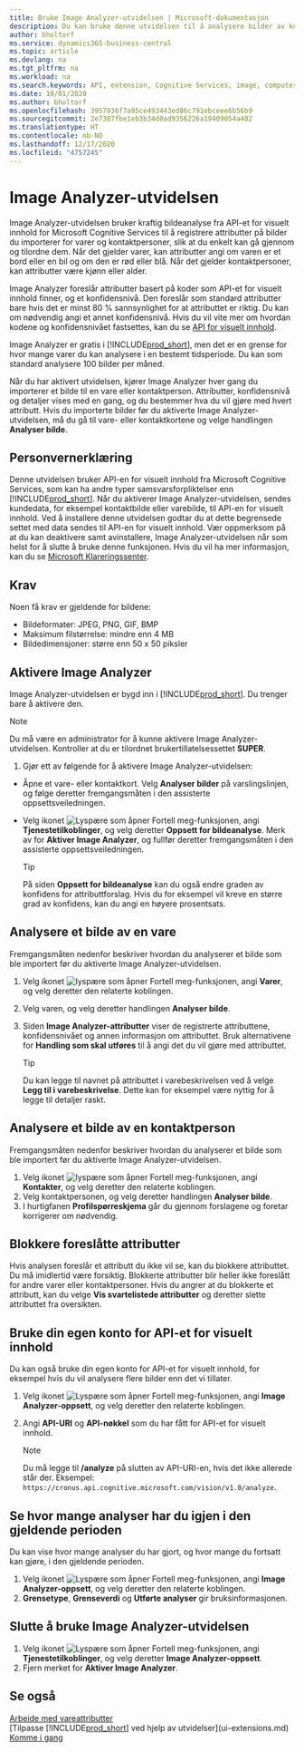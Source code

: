 ```yaml
---
title: Bruke Image Analyzer-utvidelsen | Microsoft-dokumentasjon
description: Du kan bruke denne utvidelsen til å analysere bilder av kontaktpersoner og varer for å finne attributter, slik at du kan raskt tilordne dem i Business Central.
author: bholtorf
ms.service: dynamics365-business-central
ms.topic: article
ms.devlang: na
ms.tgt_pltfrm: na
ms.workload: na
ms.search.keywords: API, extension, Cognitive Services, image, computer vision, attribute, tag, recognition
ms.date: 10/01/2020
ms.author: bholtorf
ms.openlocfilehash: 3957936f7a95ce493443ed86c791ebceee6b56b9
ms.sourcegitcommit: 2e7307fbe1eb3b34d0ad9356226a19409054a402
ms.translationtype: HT
ms.contentlocale: nb-NO
ms.lasthandoff: 12/17/2020
ms.locfileid: "4757245"
---
```

# <a name="the-image-analyzer-extension"></a>Image Analyzer-utvidelsen

Image Analyzer-utvidelsen bruker kraftig bildeanalyse fra API-et for visuelt innhold for Microsoft Cognitive Services til å registrere attributter på bilder du importerer for varer og kontaktpersoner, slik at du enkelt kan gå gjennom og tilordne dem. Når det gjelder varer, kan attributter angi om varen er et bord eller en bil og om den er rød eller blå. Når det gjelder kontaktpersoner, kan attributter være kjønn eller alder.

Image Analyzer foreslår attributter basert på koder som API-et for visuelt innhold finner, og et konfidensnivå. Den foreslår som standard attributter bare hvis det er minst 80 % sannsynlighet for at attributtet er riktig. Du kan om nødvendig angi et annet konfidensnivå. Hvis du vil vite mer om hvordan kodene og konfidensnivået fastsettes, kan du se [API for visuelt innhold](https://go.microsoft.com/fwlink/?linkid=851476).  

Image Analyzer er gratis i [!INCLUDE[prod_short](includes/prod_short.md)], men det er en grense for hvor mange varer du kan analysere i en bestemt tidsperiode. Du kan som standard analysere 100 bilder per måned.

Når du har aktivert utvidelsen, kjører Image Analyzer hver gang du importerer et bilde til en vare eller kontaktperson. Attributter, konfidensnivå og detaljer vises med en gang, og du bestemmer hva du vil gjøre med hvert attributt. Hvis du importerte bilder før du aktiverte Image Analyzer-utvidelsen, må du gå til vare- eller kontaktkortene og velge handlingen **Analyser bilde**.  

## <a name="privacy-notice"></a>Personvernerklæring

Denne utvidelsen bruker API-en for visuelt innhold fra Microsoft Cognitive Services, som kan ha andre typer samsvarsforpliktelser enn [!INCLUDE[prod_short](includes/prod_short.md)]. Når du aktiverer Image Analyzer-utvidelsen, sendes kundedata, for eksempel kontaktbilde eller varebilde, til API-en for visuelt innhold. Ved å installere denne utvidelsen godtar du at dette begrensede settet med data sendes til API-en for visuelt innhold. Vær oppmerksom på at du kan deaktivere samt avinstallere, Image Analyzer-utvidelsen når som helst for å slutte å bruke denne funksjonen. Hvis du vil ha mer informasjon, kan du se [Microsoft Klareringssenter](https://go.microsoft.com/fwlink/?linkid=851463).

## <a name="requirements"></a>Krav

Noen få krav er gjeldende for bildene:

* Bildeformater: JPEG, PNG, GIF, BMP  
* Maksimum filstørrelse: mindre enn 4 MB  
* Bildedimensjoner: større enn 50 x 50 piksler  

## <a name="to-enable-image-analyzer"></a>Aktivere Image Analyzer

Image Analyzer-utvidelsen er bygd inn i [!INCLUDE[prod_short](includes/prod_short.md)]. Du trenger bare å aktivere den.

> [!NOTE]  
> Du må være en administrator for å kunne aktivere Image Analyzer-utvidelsen. Kontroller at du er tilordnet brukertillatelsessettet **SUPER**.

1. Gjør ett av følgende for å aktivere Image Analyzer-utvidelsen:

* Åpne et vare- eller kontaktkort. Velg **Analyser bilder** på varslingslinjen, og følge deretter fremgangsmåten i den assisterte oppsettsveiledningen.  
* Velg ikonet ![Lyspære som åpner Fortell meg-funksjonen](media/ui-search/search_small.png "Fortell hva du vil gjøre"), angi **Tjenestetilkoblinger**, og velg deretter **Oppsett for bildeanalyse**. Merk av for **Aktiver Image Analyzer**, og fullfør deretter fremgangsmåten i den assisterte oppsettsveiledningen.  

    > [!TIP]  
    > På siden **Oppsett for bildeanalyse** kan du også endre graden av konfidens for attributtforslag. Hvis du for eksempel vil kreve en større grad av konfidens, kan du angi en høyere prosentsats.

## <a name="to-analyze-an-image-of-an-item"></a>Analysere et bilde av en vare

Fremgangsmåten nedenfor beskriver hvordan du analyserer et bilde som ble importert før du aktiverte Image Analyzer-utvidelsen.  

1. Velg ikonet ![lyspære som åpner Fortell meg-funksjonen](media/ui-search/search_small.png "Fortell hva du vil gjøre"), angi **Varer**, og velg deretter den relaterte koblingen.  
2. Velg varen, og velg deretter handlingen **Analyser bilde**.  
3. Siden **Image Analyzer-attributter** viser de registrerte attributtene, konfidensnivået og annen informasjon om attributtet. Bruk alternativene for **Handling som skal utføres** til å angi det du vil gjøre med attributtet.  

    > [!TIP]  
    > Du kan legge til navnet på attributtet i varebeskrivelsen ved å velge **Legg til i varebeskrivelse**. Dette kan for eksempel være nyttig for å legge til detaljer raskt.  

## <a name="to-analyze-a-picture-of-a-contact-person"></a>Analysere et bilde av en kontaktperson

Fremgangsmåten nedenfor beskriver hvordan du analyserer et bilde som ble importert før du aktiverte Image Analyzer-utvidelsen.  

1. Velg ikonet ![lyspære som åpner Fortell meg-funksjonen](media/ui-search/search_small.png "Fortell hva du vil gjøre"), angi **Kontakter**, og velg deretter den relaterte koblingen.  
2. Velg kontaktpersonen, og velg deretter handlingen **Analyser bilde**.  
3. I hurtigfanen **Profilspørreskjema** går du gjennom forslagene og foretar korrigerer om nødvendig.  

## <a name="block-suggested-attributes"></a>Blokkere foreslåtte attributter

Hvis analysen foreslår et attributt du ikke vil se, kan du blokkere attributtet. Du må imidlertid være forsiktig. Blokkerte attributter blir heller ikke foreslått for andre varer eller kontaktpersoner. Hvis du angrer at du blokkerte et attributt, kan du velge **Vis svartelistede attributter** og deretter slette attributtet fra oversikten.

## <a name="to-use-your-own-account-for-the-computer-vision-api"></a>Bruke din egen konto for API-et for visuelt innhold

Du kan også bruke din egen konto for API-et for visuelt innhold, for eksempel hvis du vil analysere flere bilder enn det vi tillater.  

1. Velg ikonet ![Lyspære som åpner Fortell meg-funksjonen](media/ui-search/search_small.png "Fortell hva du vil gjøre"), angi **Image Analyzer-oppsett**, og velg deretter den relaterte koblingen.  
2. Angi **API-URI** og **API-nøkkel** som du har fått for API-et for visuelt innhold.  

    > [!NOTE]  
    > Du må legge til **/analyze** på slutten av API-URI-en, hvis det ikke allerede står der. Eksempel: ```https://cronus.api.cognitive.microsoft.com/vision/v1.0/analyze```.

## <a name="to-see-how-many-analyses-you-have-left-in-the-current-period"></a>Se hvor mange analyser har du igjen i den gjeldende perioden

Du kan vise hvor mange analyser du har gjort, og hvor mange du fortsatt kan gjøre, i den gjeldende perioden.  

1. Velg ikonet ![Lyspære som åpner Fortell meg-funksjonen](media/ui-search/search_small.png "Fortell hva du vil gjøre"), angi **Image Analyzer-oppsett**, og velg deretter den relaterte koblingen.  
2. **Grensetype**, **Grenseverdi** og **Utførte analyser** gir bruksinformasjonen.  

## <a name="to-stop-using-the-image-analyzer-extension"></a>Slutte å bruke Image Analyzer-utvidelsen

1. Velg ikonet ![Lyspære som åpner Fortell meg-funksjonen](media/ui-search/search_small.png "Fortell hva du vil gjøre"), angi **Tjenestetilkoblinger**, og velg deretter **Image Analyzer-oppsett**.  
2. Fjern merket for **Aktiver Image Analyzer**.  

## <a name="see-also"></a>Se også

[Arbeide med vareattributter](inventory-how-work-item-attributes.md)  
[Tilpasse [!INCLUDE[prod_short](includes/prod_short.md)] ved hjelp av utvidelser](ui-extensions.md)  
[Komme i gang](product-get-started.md)  
